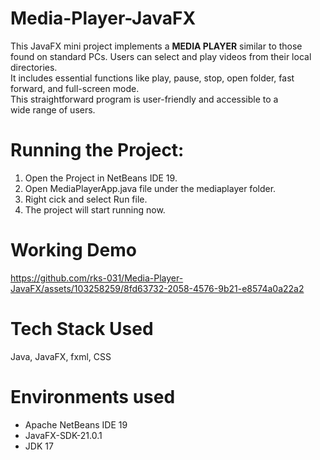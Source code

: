 # Media-Player-JavaFX
This JavaFX mini project implements a <strong>MEDIA PLAYER</strong> similar to those found on standard PCs. Users can select and play videos from their local directories. <br/>
It includes essential functions like play, pause, stop, open folder, fast forward, and full-screen mode. <br/>
This straightforward program is user-friendly and accessible to a wide range of users. <br/>

# Running the Project:
<ol>
  <li>Open the Project in NetBeans IDE 19.</li>
  <li>Open MediaPlayerApp.java file under the mediaplayer folder.</li>
  <li>Right cick and select Run file.</li>
  <li>The project will start running now.</li>
</ol>

# Working Demo
https://github.com/rks-031/Media-Player-JavaFX/assets/103258259/8fd63732-2058-4576-9b21-e8574a0a22a2

# Tech Stack Used
Java, JavaFX, fxml, CSS 

# Environments used
<ul>
  <li>Apache NetBeans IDE 19</li>
  <li>JavaFX-SDK-21.0.1</li>
  <li>JDK 17</li>
</ul>

